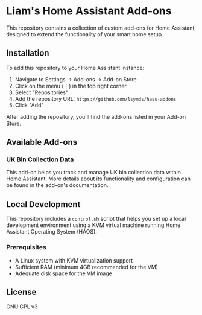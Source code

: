 # Liam's Home Assistant Add-ons

This repository contains a collection of custom add-ons for Home Assistant, designed to extend the functionality of
your smart home setup.

## Installation

To add this repository to your Home Assistant instance:

1. Navigate to Settings → Add-ons → Add-on Store
2. Click on the menu (⋮) in the top right corner
3. Select "Repositories"
4. Add the repository URL: `https://github.com/lsymds/hass-addons`
5. Click "Add"

After adding the repository, you'll find the add-ons listed in your Add-on Store.

## Available Add-ons

### UK Bin Collection Data

This add-on helps you track and manage UK bin collection data within Home Assistant. More details about its
functionality and configuration can be found in the add-on's documentation.

## Local Development

This repository includes a `control.sh` script that helps you set up a local development environment using a KVM
virtual machine running Home Assistant Operating System (HAOS).

### Prerequisites

- A Linux system with KVM virtualization support
- Sufficient RAM (minimum 4GB recommended for the VM)
- Adequate disk space for the VM image

## License

GNU GPL v3
